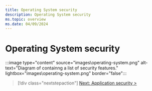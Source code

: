 ```yaml
---
title: Operating System security
description: Operating System security
ms.topic: overview
ms.date: 04/09/2024
---
```


# Operating System security

:::image type="content" source="images\operating-system.png" alt-text="Diagram of containng a list of security features." lightbox="images\operating-system.png" border="false":::

> [!div class="nextstepaction"]
> [Next: Application security >](application-security.md)